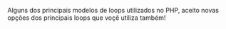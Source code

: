 Alguns dos principais modelos de loops utilizados no PHP, aceito novas opções dos principais loops que voçê utiliza também!
